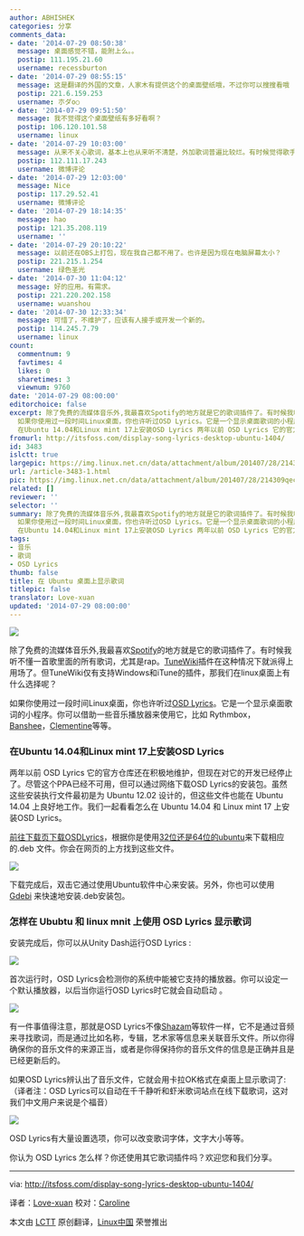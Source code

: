 ```yaml
---
author: ABHISHEK
categories: 分享
comments_data:
- date: '2014-07-29 08:50:38'
  message: 桌面感觉不错，能附上么。。
  postip: 111.195.21.60
  username: recessburton
- date: '2014-07-29 08:55:15'
  message: 这是翻译的外国的文章，人家木有提供这个的桌面壁纸哦，不过你可以搜搜看哦
  postip: 221.6.159.253
  username: 朩ダo○
- date: '2014-07-29 09:51:50'
  message: 我不觉得这个桌面壁纸有多好看啊？
  postip: 106.120.101.58
  username: linux
- date: '2014-07-29 10:03:00'
  message: 从来不关心歌词，基本上也从来听不清楚，外加歌词普遍比较烂。有时候觉得歌手只要配合音乐“啊啊啊……”就够了。
  postip: 112.111.17.243
  username: 微博评论
- date: '2014-07-29 12:03:00'
  message: Nice
  postip: 117.29.52.41
  username: 微博评论
- date: '2014-07-29 18:14:35'
  message: hao
  postip: 121.35.208.119
  username: ''
- date: '2014-07-29 20:10:22'
  message: 以前还在OBS上打包，现在我自己都不用了。也许是因为现在电脑屏幕太小？
  postip: 221.215.1.254
  username: 绿色圣光
- date: '2014-07-30 11:04:12'
  message: 好的应用。有需求。
  postip: 221.220.202.158
  username: wuanshou
- date: '2014-07-30 12:33:34'
  message: 可惜了，不维护了，应该有人接手或开发一个新的。
  postip: 114.245.7.79
  username: linux
count:
  commentnum: 9
  favtimes: 4
  likes: 0
  sharetimes: 3
  viewnum: 9760
date: '2014-07-29 08:00:00'
editorchoice: false
excerpt: 除了免费的流媒体音乐外,我最喜欢Spotify的地方就是它的歌词插件了。有时候我听不懂一首歌里面的所有歌词，尤其是rap。TuneWiki插件在这种情况下就派得上用场了。但TuneWiki仅有支持Windows和iTune的插件，那我们在linux桌面上有什么选择呢？
  如果你使用过一段时间Linux桌面，你也许听过OSD Lyrics。它是一个显示桌面歌词的小程序。你可以借助一些音乐播放器来使用它，比如 Rythmbox，Banshee，Clementine等等。
  在Ubuntu 14.04和Linux mint 17上安装OSD Lyrics 两年以前 OSD Lyrics 它的官方仓库还在积极地维护，但现在对它的开发已经停
fromurl: http://itsfoss.com/display-song-lyrics-desktop-ubuntu-1404/
id: 3483
islctt: true
largepic: https://img.linux.net.cn/data/attachment/album/201407/28/214309qec513k3e44ro3zk.jpeg
url: /article-3483-1.html
pic: https://img.linux.net.cn/data/attachment/album/201407/28/214309qec513k3e44ro3zk.jpeg.thumb.jpg
related: []
reviewer: ''
selector: ''
summary: 除了免费的流媒体音乐外,我最喜欢Spotify的地方就是它的歌词插件了。有时候我听不懂一首歌里面的所有歌词，尤其是rap。TuneWiki插件在这种情况下就派得上用场了。但TuneWiki仅有支持Windows和iTune的插件，那我们在linux桌面上有什么选择呢？
  如果你使用过一段时间Linux桌面，你也许听过OSD Lyrics。它是一个显示桌面歌词的小程序。你可以借助一些音乐播放器来使用它，比如 Rythmbox，Banshee，Clementine等等。
  在Ubuntu 14.04和Linux mint 17上安装OSD Lyrics 两年以前 OSD Lyrics 它的官方仓库还在积极地维护，但现在对它的开发已经停
tags:
- 音乐
- 歌词
- OSD Lyrics
thumb: false
title: 在 Ubuntu 桌面上显示歌词
titlepic: false
translator: Love-xuan
updated: '2014-07-29 08:00:00'
---
```


![](/data/attachment/album/201407/28/214309qec513k3e44ro3zk.jpeg)


除了免费的流媒体音乐外,我最喜欢[Spotify](http://itsfoss.com/install-spotify-ubuntu-1404/)的地方就是它的歌词插件了。有时候我听不懂一首歌里面的所有歌词，尤其是rap。[TuneWiki](http://www.tunewiki.com/)插件在这种情况下就派得上用场了。但TuneWiki仅有支持Windows和iTune的插件，那我们在linux桌面上有什么选择呢？


如果你使用过一段时间Linux桌面，你也许听过[OSD Lyrics](https://code.google.com/p/osd-lyrics)。它是一个显示桌面歌词的小程序。你可以借助一些音乐播放器来使用它，比如 Rythmbox，[Banshee](http://banshee.fm/)，[Clementine](https://www.clementine-player.org/)等等。


### 在Ubuntu 14.04和Linux mint 17上安装OSD Lyrics


两年以前 OSD Lyrics 它的官方仓库还在积极地维护，但现在对它的开发已经停止了。尽管这个PPA已经不可用，但可以通过网络下载OSD Lyrics的安装包。虽然这些安装执行文件最初是为 Ubuntu 12.02 设计的，但这些文件也能在 Ubuntu 14.04 上良好地工作。我们一起看看怎么在 Ubuntu 14.04 和 Linux mint 17 上安装OSD Lyrics。


[前往下载页下载OSDLyrics](https://code.google.com/p/osd-lyrics/downloads/list)，根据你是使用[32位还是64位的ubuntu](http://itsfoss.com/how-to-know-ubuntu-unity-version/)来下载相应的.deb 文件。你会在网页的上方找到这些文件。


![](/data/attachment/album/201407/28/214311icjnubsjjfjyuz3h.jpeg)


下载完成后，双击它通过使用Ubuntu软件中心来安装。另外，你也可以使用[Gdebi](http://itsfoss.com/install-deb-files-easily-and-quickly-in-ubuntu-12-10-quick-tip/) 来快速地安装.deb安装包。


### 怎样在 Ububtu 和 linux mnit 上使用 OSD Lyrics 显示歌词


安装完成后，你可以从Unity Dash运行OSD Lyrics :


![](/data/attachment/album/201407/28/214312m3y8lzyzfvzvfd4m.jpeg)


首次运行时，OSD Lyrics会检测你的系统中能被它支持的播放器。你可以设定一个默认播放器，以后当你运行OSD Lyrics时它就会自动启动 。


![](/data/attachment/album/201407/28/214314tf1tst2negttfc13.jpeg)


有一件事值得注意，那就是OSD Lyrics不像[Shazam](http://www.shazam.com/)等软件一样，它不是通过音频来寻找歌词，而是通过比如名称，专辑，艺术家等信息来关联音乐文件。所以你得确保你的音乐文件的来源正当，或者是你得保持你的音乐文件的信息是正确并且是已经更新后的。


如果OSD Lyrics辨认出了音乐文件，它就会用卡拉OK格式在桌面上显示歌词了:（译者注：OSD Lyrics可以自动在千千静听和虾米歌词站点在线下载歌词，这对我们中文用户来说是个福音）


![](/data/attachment/album/201407/28/214315zaxosz3r3ksegx7x.jpeg)


OSD Lyrics有大量设置选项，你可以改变歌词字体，文字大小等等。


你认为 OSD Lyrics 怎么样？你还使用其它歌词插件吗？欢迎您和我们分享。




---


via: <http://itsfoss.com/display-song-lyrics-desktop-ubuntu-1404/>


译者：[Love-xuan](https://github.com/Love-xuan) 校对：[Caroline](https://github.com/carolinewuyan)


本文由 [LCTT](https://github.com/LCTT/TranslateProject) 原创翻译，[Linux中国](http://linux.cn/) 荣誉推出